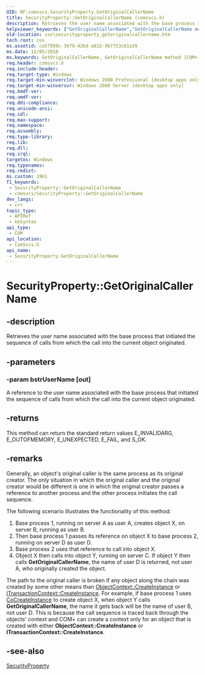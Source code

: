 ```yaml
---
UID: NF:comsvcs.SecurityProperty.GetOriginalCallerName
title: SecurityProperty::GetOriginalCallerName (comsvcs.h)
description: Retrieves the user name associated with the base process that initiated the sequence of calls from which the call into the current object originated.
helpviewer_keywords: ["GetOriginalCallerName","GetOriginalCallerName method [COM+]","GetOriginalCallerName method [COM+]","SecurityProperty interface","SecurityProperty interface [COM+]","GetOriginalCallerName method","SecurityProperty.GetOriginalCallerName","SecurityProperty::GetOriginalCallerName","_cos_SecurityProperty_GetOriginalCallerName","comsvcs/SecurityProperty::GetOriginalCallerName","cos.securityproperty_getoriginalcallername"]
old-location: cos\securityproperty_getoriginalcallername.htm
tech.root: cos
ms.assetid: ca57950c-3079-42bd-a832-9b7753c61a39
ms.date: 12/05/2018
ms.keywords: GetOriginalCallerName, GetOriginalCallerName method [COM+], GetOriginalCallerName method [COM+],SecurityProperty interface, SecurityProperty interface [COM+],GetOriginalCallerName method, SecurityProperty.GetOriginalCallerName, SecurityProperty::GetOriginalCallerName, _cos_SecurityProperty_GetOriginalCallerName, comsvcs/SecurityProperty::GetOriginalCallerName, cos.securityproperty_getoriginalcallername
req.header: comsvcs.h
req.include-header: 
req.target-type: Windows
req.target-min-winverclnt: Windows 2000 Professional [desktop apps only]
req.target-min-winversvr: Windows 2000 Server [desktop apps only]
req.kmdf-ver: 
req.umdf-ver: 
req.ddi-compliance: 
req.unicode-ansi: 
req.idl: 
req.max-support: 
req.namespace: 
req.assembly: 
req.type-library: 
req.lib: 
req.dll: 
req.irql: 
targetos: Windows
req.typenames: 
req.redist: 
ms.custom: 19H1
f1_keywords:
 - SecurityProperty::GetOriginalCallerName
 - comsvcs/SecurityProperty::GetOriginalCallerName
dev_langs:
 - c++
topic_type:
 - APIRef
 - kbSyntax
api_type:
 - COM
api_location:
 - ComSvcs.h
api_name:
 - SecurityProperty.GetOriginalCallerName
---
```


# SecurityProperty::GetOriginalCallerName


## -description

Retrieves the user name associated with the base process that initiated the sequence of calls from which the call into the current object originated.

## -parameters

### -param bstrUserName [out]

A reference to the user name associated with the base process that initiated the sequence of calls from which the call into the current object originated.

## -returns

This method can return the standard return values E_INVALIDARG, E_OUTOFMEMORY, E_UNEXPECTED, E_FAIL, and S_OK.

## -remarks

Generally, an object's original caller is the same process as its original creator. The only situation in which the original caller and the original creator would be different is one in which the original creator passes a reference to another process and the other process initiates the call sequence.

The following scenario illustrates the functionality of this method:

<ol>
<li>Base process 1, running on server A as user A, creates object X, on server B, running as user B.</li>
<li>Then base process 1 passes its reference on object X to base process 2, running on server D as user D.</li>
<li>Base process 2 uses that reference to call into object X.</li>
<li>Object X then calls into object Y, running on server C. If object Y then calls <b>GetOriginalCallerName</b>, the name of user D is returned, not user A, who originally created the object.</li>
</ol>
The path to the original caller is broken if any object along the chain was created by some other means than <a href="/windows/desktop/api/comsvcs/nf-comsvcs-objectcontext-createinstance">ObjectContext::CreateInstance</a> or <a href="/windows/desktop/api/comsvcs/nf-comsvcs-itransactioncontext-createinstance">ITransactionContext::CreateInstance</a>. For example, if base process 1 uses <a href="/windows/desktop/api/combaseapi/nf-combaseapi-cocreateinstance">CoCreateInstance</a> to create object X, when object Y calls <b>GetOriginalCallerName</b>, the name it gets back will be the name of user B, not user D. This is because the call sequence is traced back through the objects' context and COM+ can create a context only for an object that is created with either <b>ObjectContext::CreateInstance</b> or <b>ITransactionContext::CreateInstance</b>.

## -see-also

<a href="/windows/desktop/api/comsvcs/nn-comsvcs-securityproperty">SecurityProperty</a>